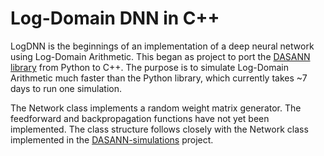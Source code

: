 # Log-Domain DNN in C++

LogDNN is the beginnings of an implementation of a deep neural network using Log-Domain Arithmetic. This began as project to port the [DASANN library][dasann] from Python to C++. The purpose is to simulate Log-Domain Arithmetic much faster than the Python library, which currently takes ~7 days to run one simulation.

The Network class implements a random weight matrix generator. The feedforward and backpropagation functions have not yet been implemented. The class structure follows closely with the Network class implemented in the [DASANN-simulations][dasann] project.

[dasann]: https://github.com/DougMHu/DASANN-simulations